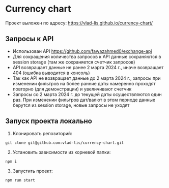 # Currency chart

Проект выложен по адресу: https://vlad-lis.github.io/currency-chart/

## Запросы к API

- Использован API https://github.com/fawazahmed0/exchange-api
- Для сокращения количества запросов к API данные сохраняются в session storage (там же сохраняется счетчик запросов)
- API возвращает данные не ранее 2 марта 2024 г., иначе возвращает 404 (ошибка выводится в консоль)
- Так как API не возвращает данные до 2 марта 2024 г., запросы при изменении фильтров на более ранние даты намеренно проходят повторно (для демонстрации) и увеличивают счетчик
- Запросы со 2 марта 2024 г. до текущей даты осуществляются один раз. При изменении фильтров дат/валют в этом периоде данные берутся из session storage, новые запросы не уходят

## Запуск проекта локально

1. Клонировать репозиторий:

```
git clone git@github.com:vlad-lis/currency-chart.git
```

2. Установить зависимости из корневой папки:

```
npm i
```

3. Запустить проект:

```
npm run start
```

